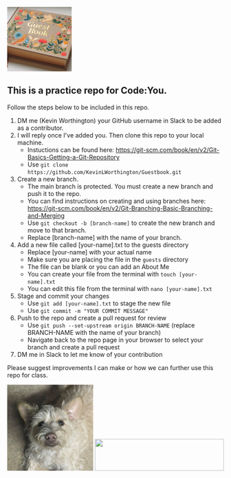 <img src="images/41c21655-e8cf-4b2d-a0d2-c05037571302.jfif" width="150" height="150"></img>
## This is a practice repo for Code:You.
Follow the steps below to be included in this repo.
1. DM me (Kevin Worthington) your GitHub username in Slack to be added as a contributor.
2. I will reply once I've added you. Then clone this repo to your local machine.
   - Instuctions can be found here: https://git-scm.com/book/en/v2/Git-Basics-Getting-a-Git-Repository
   - Use `git clone https://github.com/KevinLWorthington/Guestbook.git`
3. Create a new branch.
   - The main branch is protected. You must create a new branch and push it to the repo.
   - You can find instructions on creating and using branches here: https://git-scm.com/book/en/v2/Git-Branching-Basic-Branching-and-Merging
   - Use `git checkout -b [branch-name]` to create the new branch and move to that branch.
   - Replace [branch-name] with the name of your branch.
4. Add a new file called [your-name].txt to the guests directory
   - Replace [your-name] with your actual name
   - Make sure you are placing the file in the `guests` directory
   - The file can be blank or you can add an About Me
   - You can create your file from the terminal with `touch [your-name].txt`
   - You can edit this file from the terminal with `nano [your-name].txt`
6. Stage and commit your changes
   - Use `git add [your-name].txt` to stage the new file
   - Use `git commit -m "YOUR COMMIT MESSAGE"`
7. Push to the repo and create a pull request for review
   - Use `git push --set-upstream origin BRANCH-NAME` (replace BRANCH-NAME with the name of your branch)
   - Navigate back to the repo page in your browser to select your branch and create a pull request
8. DM me in Slack to let me know of your contribution

 Please suggest improvements I can make or how we can further use this repo for class.

<img src="images/Eddie.JPEG" width="200" height="200">
<a href="https://code-you.org/"><img src="https://code-you.org/wp-content/uploads/2023/07/codeyou-logo-wink.gif" width="300" height="73.8833">
